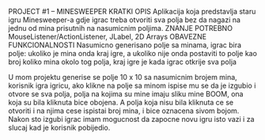 PROJECT #1 – MINESWEEPER KRATKI OPIS Aplikacija koja predstavlja staru igru Minesweeper-a gdje igrac treba otvoriti sva polja bez da nagazi na jednu od mina prisutnih na nasumicnim poljima. ZNANJE POTREBNO MouseListener/ActionListener, JLabel, 2D Arrays OBAVEZNE FUNKCIONALNOSTI Nasumicno generisano polje sa minama, igrac bira polje: ukoliko je mina onda kraj igre, a ukoliko nije onda postaviti to polje kao broj koliko mina okolo tog polja, kraj igre je kada igrac otkrije sva polja

U mom projektu generise se polje 10 x 10 sa nasumicnim brojem mina, korisnik igra igricu, ako klikne na polje sa minom ispise mu se da je izgubio i otvore se sva polja, polja na kojima su mine imaju sliku mine BOOM, ona koja su bila kliknuta bice obojena. A polja koja nisu bila kliknuta ce se otvoriti i na njima cese ispistai broj mina, i bice oznacena sivom bojom. Nakon sto izgubi igrac imam mogucnost da zapocne novu igru isto vazi i za slucaj kad je korisnik pobijedio.